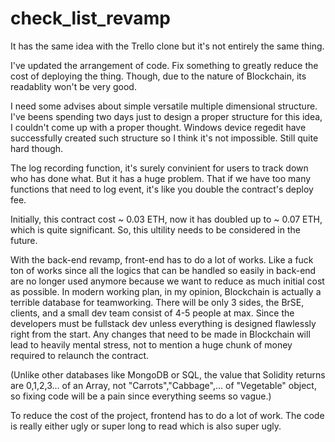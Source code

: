 # check_list_revamp

It has the same idea with the Trello clone but it's not entirely the same thing.

I've updated the arrangement of code. Fix something to greatly reduce the cost of deploying the thing. Though, due to the nature of Blockchain, its readablity won't be very good. 

I need some advises about simple versatile multiple dimensional structure. I've beens spending two days just to design a proper structure for this idea, I couldn't come up with a proper thought. Windows device regedit have successfully created such structure so I think it's not impossible. Still quite hard though. 

The log recording function, it's surely convinient for users to track down who has done what. But it has a huge problem. That if we have too many functions that need to log event, it's like you double the contract's deploy fee. 

Initially, this contract cost ~ 0.03 ETH, now it has doubled up to ~ 0.07 ETH, which is quite significant. So, this ultility needs to be considered in the future.

With the back-end revamp, front-end has to do a lot of works. Like a fuck ton of works since all the logics that can be handled so easily in back-end are no longer used anymore because we want to reduce as much initial cost as possible. In modern working plan, in my opinion, Blockchain is actually a terrible database for teamworking. There will be only 3 sides, the BrSE, clients, and a small dev team consist of 4-5 people at max. Since the developers must be fullstack dev unless everything is designed flawlessly right from the start. Any changes that need to be made in Blockchain will lead to heavily mental stress, not to mention a huge chunk of money required to relaunch the contract.

(Unlike other databases like MongoDB or SQL, the value that Solidity returns are 0,1,2,3... of an Array, not "Carrots","Cabbage",... of "Vegetable" object, so fixing code will be a pain since everything seems so vague.)

To reduce the cost of the project, frontend has to do a lot of work. The code is really either ugly or super long to read which is also super ugly. 
